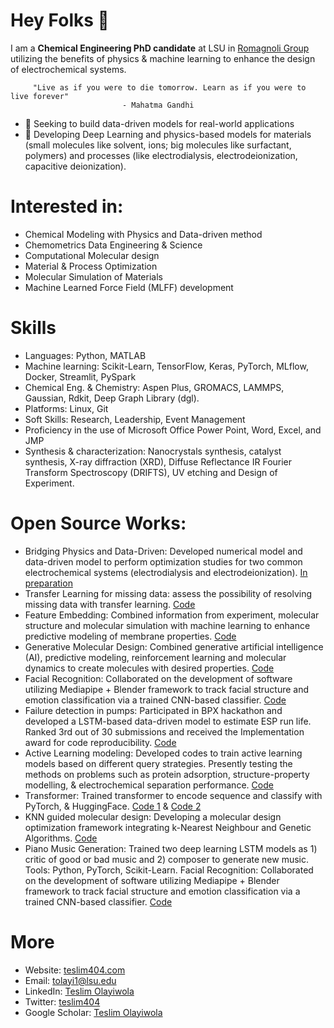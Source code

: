 # Hey Folks 👋
I am a **Chemical Engineering PhD candidate** at LSU in [Romagnoli Group](https://pse.che.lsu.edu/)  utilizing the benefits of physics & machine learning to enhance the design of electrochemical systems. 

         "Live as if you were to die tomorrow. Learn as if you were to live forever" 
                             - Mahatma Gandhi

- 🔭 Seeking to build data-driven models for real-world applications
- 🌱 Developing Deep Learning and physics-based models for materials (small molecules like solvent, ions; big molecules like surfactant, polymers) and processes (like electrodialysis, electrodeionization, capacitive deionization).

# Interested in:
- Chemical Modeling with Physics and Data-driven method
- Chemometrics Data Engineering & Science 
- Computational Molecular design
- Material & Process Optimization
- Molecular Simulation of Materials
- Machine Learned Force Field (MLFF) development

# Skills
- Languages: Python, MATLAB
- Machine learning: Scikit-Learn, TensorFlow, Keras, PyTorch, MLflow, Docker, Streamlit, PySpark
- Chemical Eng. & Chemistry: Aspen Plus, GROMACS, LAMMPS, Gaussian, Rdkit, Deep Graph Library (dgl).
- Platforms: Linux, Git
- Soft Skills: Research, Leadership, Event Management
- Proficiency in the use of Microsoft Office Power Point, Word, Excel, and JMP
- Synthesis & characterization: Nanocrystals synthesis, catalyst synthesis, X-ray diffraction (XRD), Diffuse Reflectance IR Fourier Transform Spectroscopy (DRIFTS), UV etching and Design of Experiment.


# Open Source Works:
- Bridging Physics and Data-Driven: Developed numerical model and data-driven model to perform optimization studies for two common electrochemical systems (electrodialysis and electrodeionization). [In preparation](https://github.com/EnthusiasticTeslim/HybridEOS)
- Transfer Learning for missing data: assess the possibility of resolving missing data with transfer learning. [Code](https://github.com/EnthusiasticTeslim/ImputeNet)
- Feature Embedding: Combined information from experiment, molecular structure and molecular simulation with machine learning to enhance predictive modeling of membrane properties. [Code](https://github.com/ghisha1/ACTC_MD_ML)
- Generative Molecular Design: Combined generative artificial intelligence (AI), predictive modeling, reinforcement learning and molecular dynamics to create molecules with desired properties. [Code](https://github.com/mnnad/Generative_AI_surfactants_molecules)
- Facial Recognition: Collaborated on the development of software utilizing Mediapipe + Blender framework to track facial structure and emotion classification via a trained CNN-based classifier. [Code](https://github.com/EnthusiasticTeslim/PianoGen)
- Failure detection in pumps: Participated in BPX hackathon and developed a LSTM-based data-driven model to estimate ESP run life. Ranked 3rd out of 30 submissions and received the Implementation award for code reproducibility. [Code](https://github.com/EnthusiasticTeslim/JTK-Challenge)
- Active Learning modeling: Developed codes to train active learning models based on different query strategies. Presently testing the methods on problems such as protein adsorption, structure-property modelling, & electrochemical separation performance. [Code](https://github.com/EnthusiasticTeslim/ActiveLearner)
- Transformer: Trained  transformer to encode sequence and classify with PyTorch, & HuggingFace. [Code 1](https://github.com/EnthusiasticTeslim/SolutionTransformer) & [Code 2](https://github.com/EnthusiasticTeslim/CSC7343-FinalProject/tree/master) 
- KNN guided molecular design: Developing a molecular design optimization framework integrating k-Nearest Neighbour and Genetic Algorithms. [Code](https://github.com/EnthusiasticTeslim/knnGuidedDesign)
- Piano Music Generation: Trained two deep learning LSTM models as 1) critic of good or bad music and 2) composer to generate new music. Tools: Python, PyTorch, Scikit-Learn.
Facial Recognition: Collaborated on the development of software utilizing Mediapipe + Blender framework to track facial structure and emotion classification via a trained CNN-based classifier. [Code](https://github.com/EnthusiasticTeslim/PianoGen)


# More
+ Website: [teslim404.com](https://teslim404.com/) 
+ Email: tolayi1@lsu.edu
+ LinkedIn: [Teslim Olayiwola](https://www.linkedin.com/in/teslim-olayiwola-58a997123/)
+ Twitter: [teslim404](https://twitter.com/teslim404)
+ Google Scholar: [Teslim Olayiwola](https://scholar.google.com/citations?user=ao5QlMgAAAAJ&hl=en)

